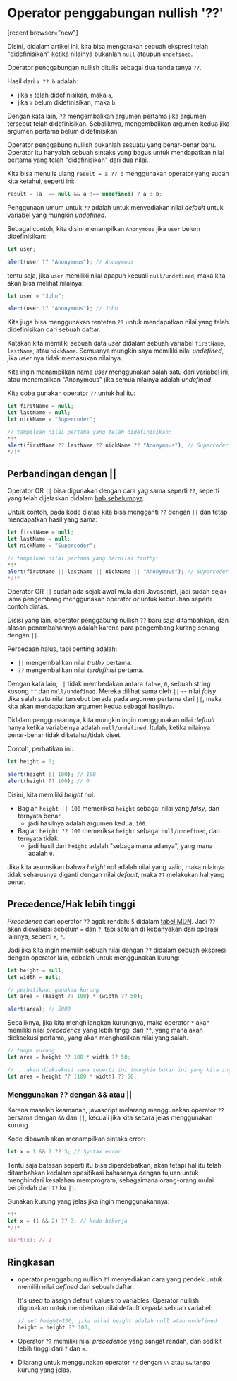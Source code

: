 # Operator penggabungan nullish '??'

[recent browser="new"]

Disini, didalam artikel ini, kita bisa mengatakan sebuah ekspresi telah "didefinisikan" ketika nilainya bukanlah `null` ataupun `undefined`.

Operator penggabungan nullish ditulis sebagai dua tanda tanya `??`.

Hasil dari `a ?? b` adalah:
- jika `a` telah didefinisikan, maka `a`,
- jika `a` belum didefinisikan, maka `b`.


Dengan kata lain, `??` mengembalikan argumen pertama jika argumen tersebut telah didefinisikan. Sebaliknya, mengembalikan argumen kedua jika argumen pertama belum didefinisikan.

Operator penggabung nullish bukanlah sesuatu yang benar-benar baru. Operator itu hanyalah sebuah sintaks yang bagus untuk mendapatkan nilai pertama yang telah "didefinisikan" dari dua nilai.

Kita bisa menulis ulang `result = a ?? b` menggunakan operator yang sudah kita ketahui, seperti ini:

```js
result = (a !== null && a !== undefined) ? a : b;
```

Penggunaan umum untuk `??` adalah untuk menyediakan nilai _default_ untuk variabel yang mungkin _undefined_.

Sebagai contoh, kita disini menampilkan `Anonymous` jika `user` belum didefinisikan:

```js run
let user;

alert(user ?? "Anonymous"); // Anonymous
```

tentu saja, jika `user` memiliki nilai apapun kecuali `null/undefined`, maka kita akan bisa melihat nilainya:

```js run
let user = "John";

alert(user ?? "Anonymous"); // John
```

Kita juga bisa menggunakan rentetan `??` untuk mendapatkan nilai yang telah didefinisikan dari sebuah daftar.

Katakan kita memiliki sebuah data _user_ didalam sebuah variabel `firstName`, `lastName`, atau `nickName`. Semuanya mungkin saya memiliki nilai _undefined_, jika _user_ nya tidak memasukan nilainya.

Kita ingin menampilkan nama _user_ menggunakan salah satu dari variabel ini, atau menampilkan "Anonymous" jika semua nilainya adalah _undefined_.

Kita coba gunakan operator `??` untuk hal itu:

```js run
let firstName = null;
let lastName = null;
let nickName = "Supercoder";

// tampilkan nilai pertama yang telah didefinisikan:
*!*
alert(firstName ?? lastName ?? nickName ?? "Anonymous"); // Supercoder
*/!*
```

## Perbandingan dengan ||

Operator OR `||` bisa digunakan dengan cara yag sama seperti `??`, seperti yang telah dijelaskan didalam [bab sebelumnya](info:logical-operators#or-finds-the-first-truthy-value).

Untuk contoh, pada kode diatas kita bisa mengganti `??` dengan `||` dan tetap mendapatkan hasil yang sama:

```js run
let firstName = null;
let lastName = null;
let nickName = "Supercoder";

// tampilkan nilai pertama yang bernilai truthy:
*!*
alert(firstName || lastName || nickName || "Anonymous"); // Supercoder
*/!*
```

Operator OR `||` sudah ada sejak awal mula dari Javascript, jadi sudah sejak lama pengembang menggunakan operator _or_ untuk kebutuhan seperti contoh diatas.

Disisi yang lain, operator penggabung nullish `??` baru saja ditambahkan, dan alasan penambahannya adalah karena para pengembang kurang senang dengan `||`.

Perbedaan halus, tapi penting adalah:
- `||` mengembalikan nilai *truthy* pertama.
- `??` mengembalikan nilai *terdefinisi* pertama.

Dengan kata lain, `||` tidak membedakan antara `false`, `0`, sebuah string kosong `""` dan `null/undefined`. Mereka dilihat sama oleh `||` -- nilai _falsy_. Jika salah satu nilai tersebut berada pada argumen pertama dari `||`, maka kita akan mendapatkan argumen kedua sebagai hasilnya.

Didalam penggunaannya, kita mungkin ingin menggunakan nilai _default_ hanya ketika variabelnya adalah `null/undefined`. Itulah, ketika nilainya benar-benar tidak diketahui/tidak diset.


Contoh, perhatikan ini:

```js run
let height = 0;

alert(height || 100); // 100
alert(height ?? 100); // 0
```

Disini, kita memiliki _height_ nol.

- Bagian `height || 100` memeriksa `height` sebagai nilai yang _falsy_, dan ternyata benar.
    - jadi hasilnya adalah argumen kedua, `100`.
- Bagian `height ?? 100` memeriksa `height` sebagai `null/undefined`, dan ternyata tidak.
    - jadi hasil dari `height` adalah "sebagaimana adanya", yang mana adalah `0`.

Jika kita asumsikan bahwa _height_ nol adalah nilai yang valid, maka nilainya tidak seharusnya diganti dengan nilai _default_, maka `??` melakukan hal yang benar.

## Precedence/Hak lebih tinggi

_Precedence_ dari operator `??` agak rendah: `5` didalam [tabel MDN](https://developer.mozilla.org/en-US/docs/Web/JavaScript/Reference/Operators/Operator_Precedence#Table). Jadi `??` akan dievaluasi sebelum `=` dan `?`, tapi setelah di kebanyakan dari operasi lainnya, seperti `+`, `*`.

Jadi jika kita ingin memilih sebuah nilai dengan `??` didalam sebuah ekspresi dengan operator lain, cobalah untuk menggunakan kurung:

```js run
let height = null;
let width = null;

// perhatikan: gunakan kurung
let area = (height ?? 100) * (width ?? 50);

alert(area); // 5000
```

Sebaliknya, jika kita menghilangkan kurungnya, maka operator `*` akan memiliki nilai _precedence_ yang lebih tinggi dari `??`, yang mana akan dieksekusi pertama, yang akan menghasilkan nilai yang salah.

```js
// tanpa kurung
let area = height ?? 100 * width ?? 50;

// ...akan dieksekusi sama seperti ini (mungkin bukan ini yang kita inginkan):
let area = height ?? (100 * width) ?? 50;
```

### Menggunakan ?? dengan && atau ||

Karena masalah keamanan, javascript melarang menggunakan operator `??` bersama dengan `&&` dan `||`, kecuali jika kita secara jelas menggunakan kurung.

Kode dibawah akan menampilkan sintaks error:

```js run
let x = 1 && 2 ?? 3; // Syntax error
```

Tentu saja batasan seperti itu bisa diperdebatkan, akan tetapi hal itu telah ditambahkan kedalam spesifikasi bahasanya dengan tujuan untuk menghindari kesalahan memprogram, sebagaimana orang-orang mulai berpindah dari `??` ke `||`.

Gunakan kurung yang jelas jika ingin menggunakannya:

```js run
*!*
let x = (1 && 2) ?? 3; // kode bekerja
*/!*

alert(x); // 2
```

## Ringkasan

- operator penggabung nullish `??` menyediakan cara yang pendek untuk memilih nilai *defined* dari sebuah daftar.

    It's used to assign default values to variables:
    Operator nullish digunakan untuk memberikan nilai default kepada sebuah variabel:

    ```js
    // set height=100, jika nilai height adalah null atau undefined
    height = height ?? 100;
    ```

- Operator `??` memiliki nilai *precedence* yang sangat rendah, dan sedikit lebih tinggi dari `?` dan `=`.
- Dilarang untuk menggunakan operator `??` dengan `\\` atau `&&` tanpa kurung yang jelas.
